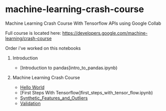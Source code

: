 # machine-learning-crash-course
Machine Learning Crash Course With Tensorflow APIs using Google Collab

Full course is located here: https://developers.google.com/machine-learning/crash-course

Order i've worked on this notebooks 

1. Introduction
    - [Introduction to pandas]intro_to_pandas.ipynb) 
  
2. Machine Learning Crash Course
    - [Hello World](hello_world.ipynb)
    - [First Steps With Tensorflow]first_steps_with_tensor_flow.ipynb)
    - [Synthetic_Features_and_Outliers](synthetic_features_and_outliers.ipynb)
    - [Validation](validation.ipynb)
